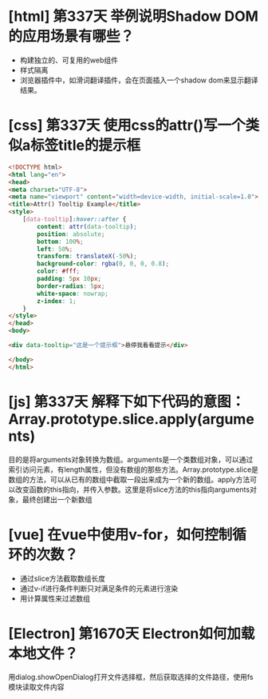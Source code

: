 # [html] 第337天 举例说明Shadow DOM的应用场景有哪些？

- 构建独立的、可复用的web组件
- 样式隔离
- 浏览器插件中，如滑词翻译插件，会在页面插入一个shadow dom来显示翻译结果。

# [css] 第337天 使用css的attr()写一个类似a标签title的提示框
```html
<!DOCTYPE html>
<html lang="en">
<head>
<meta charset="UTF-8">
<meta name="viewport" content="width=device-width, initial-scale=1.0">
<title>Attr() Tooltip Example</title>
<style>
    [data-tooltip]:hover::after {
        content: attr(data-tooltip);
        position: absolute;
        bottom: 100%;
        left: 50%;
        transform: translateX(-50%);
        background-color: rgba(0, 0, 0, 0.8);
        color: #fff;
        padding: 5px 10px;
        border-radius: 5px;
        white-space: nowrap;
        z-index: 1;
    }
</style>
</head>
<body>

<div data-tooltip="这是一个提示框">悬停我看看提示</div>

</body>
</html>

```

# [js] 第337天 解释下如下代码的意图：Array.prototype.slice.apply(arguments)

目的是将arguments对象转换为数组。arguments是一个类数组对象，可以通过索引访问元素，有length属性，但没有数组的那些方法。Array.prototype.slice是数组的方法，可以从已有的数组中截取一段出来成为一个新的数组。apply方法可以改变函数的this指向，并传入参数。这里是将slice方法的this指向arguments对象，最终创建出一个新数组

# [vue] 在vue中使用v-for，如何控制循环的次数？

- 通过slice方法截取数组长度
- 通过v-if进行条件判断只对满足条件的元素进行渲染
- 用计算属性来过滤数组

# [Electron] 第1670天 Electron如何加载本地文件？

用dialog.showOpenDialog打开文件选择框，然后获取选择的文件路径，使用fs模块读取文件内容
